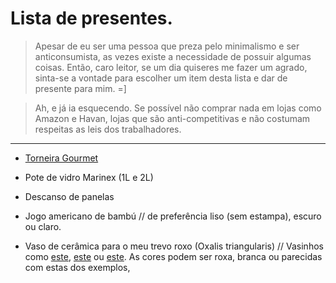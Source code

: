 # Lista de presentes.

> Apesar de eu ser uma pessoa que preza pelo minimalismo e ser anticonsumista, as vezes existe a necessidade de possuir algumas coisas. Então, caro leitor, se um dia quiseres me fazer um agrado, sinta-se a vontade para escolher um item desta lista e dar de presente para mim. =]

> Ah, e já ia esquecendo. Se possível não comprar nada em lojas como Amazon e Havan, lojas que são anti-competitivas e não costumam respeitas as leis dos trabalhadores.

---

- [Torneira Gourmet](https://produto.mercadolivre.com.br/MLB-1159781410-torneira-com-filtro-metal-gourmet-toda-metal-parede-_JM)

- Pote de vidro Marinex (1L e 2L)

- Descanso de panelas

- Jogo americano de bambú // de preferência liso (sem estampa), escuro ou claro.

- Vaso de cerâmica para o meu trevo roxo (Oxalis triangularis) // Vasinhos como [este](https://st4.depositphotos.com/19112482/31064/i/1600/depositphotos_310640672-stock-photo-purple-oxalis-triangularis-house-plant.jpg), [este](https://cdn.shopify.com/s/files/1/1419/7120/files/oxalis_triang_skybluebowl_large.jpg?v=1492464702) ou [este](https://i.pinimg.com/236x/c5/2d/7c/c52d7c5f323e2c9e61895217476cfb4c.jpg?nii=t). As cores podem ser roxa, branca ou parecidas com estas dos exemplos,
